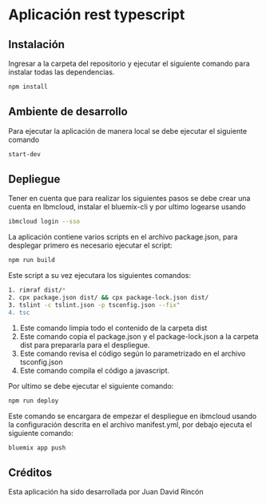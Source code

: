 # Aplicación rest typescript

## Instalación

Ingresar a la carpeta del repositorio y ejecutar el siguiente comando para instalar todas las dependencias.

```bash
npm install
```

## Ambiente de desarrollo

Para ejecutar la aplicación de manera local se debe ejecutar el siguiente comando

```bash
start-dev
```


## Depliegue

Tener en cuenta que para realizar los siguientes pasos se debe crear una cuenta en Ibmcloud, instalar el bluemix-cli y por ultimo logearse usando 
```bash
ibmcloud login --sso
```

La aplicación contiene varios scripts en el archivo package.json, para desplegar primero es necesario ejecutar el script:

```bash
npm run build
```
Este script a su vez ejecutara los siguientes comandos: 
```bash
1. rimraf dist/*
2. cpx package.json dist/ && cpx package-lock.json dist/
3. tslint -c tslint.json -p tsconfig.json --fix"
4. tsc
```
1. Este comando limpia todo el contenido de la carpeta dist
2. Este comando copia el package.json y el package-lock.json a la carpeta dist para prepararla para el despliegue.
3. Este comando revisa el código según lo parametrizado en el archivo tsconfig.json 
4. Este comando compila el código a javascript.

Por ultimo se debe ejecutar el siguiente comando:

```bash
npm run deploy
```
Este comando se encargara de empezar el despliegue en ibmcloud usando la configuración descrita en el archivo manifest.yml, por debajo ejecuta el siguiente comando: 

```bash
bluemix app push
```

## Créditos
Esta aplicación ha sido desarrollada por Juan David Rincón
